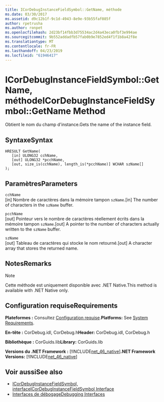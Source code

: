 ```yaml
---
title: ICorDebugInstanceFieldSymbol::GetName, méthode
ms.date: 03/30/2017
ms.assetid: d9c12b1f-9c1d-4943-8e9e-93b55faf085f
author: rpetrusha
ms.author: ronpet
ms.openlocfilehash: 2d23bf14fbb3d75534ac2d4a43eca0fbf3e994ae
ms.sourcegitcommit: 9b552addadfb57fab0b9e7852ed4f1f1b8a42f8e
ms.translationtype: MT
ms.contentlocale: fr-FR
ms.lasthandoff: 04/23/2019
ms.locfileid: "61946417"
---
```

# <a name="icordebuginstancefieldsymbolgetname-method"></a><span data-ttu-id="776f2-102">ICorDebugInstanceFieldSymbol::GetName, méthode</span><span class="sxs-lookup"><span data-stu-id="776f2-102">ICorDebugInstanceFieldSymbol::GetName Method</span></span>
<span data-ttu-id="776f2-103">Obtient le nom du champ d'instance.</span><span class="sxs-lookup"><span data-stu-id="776f2-103">Gets the name of the instance field.</span></span>  
  
## <a name="syntax"></a><span data-ttu-id="776f2-104">Syntaxe</span><span class="sxs-lookup"><span data-stu-id="776f2-104">Syntax</span></span>  
  
```  
HRESULT GetName(  
   [in] ULONG32 cchName,   
   [out] ULONG32 *pcchName,   
   [out, size_is(cchName), length_is(*pcchName)] WCHAR szName[]  
);  
```  
  
## <a name="parameters"></a><span data-ttu-id="776f2-105">Paramètres</span><span class="sxs-lookup"><span data-stu-id="776f2-105">Parameters</span></span>  
 `cchName`  
 <span data-ttu-id="776f2-106">[in] Nombre de caractères dans la mémoire tampon `szName`.</span><span class="sxs-lookup"><span data-stu-id="776f2-106">[in] The number of characters in the `szName` buffer.</span></span>  
  
 `pcchName`  
 <span data-ttu-id="776f2-107">[out] Pointeur vers le nombre de caractères réellement écrits dans la mémoire tampon `szName`.</span><span class="sxs-lookup"><span data-stu-id="776f2-107">[out] A pointer to the number of characters actually written to the `szName` buffer.</span></span>  
  
 `szName`  
 <span data-ttu-id="776f2-108">[out] Tableau de caractères qui stocke le nom retourné.</span><span class="sxs-lookup"><span data-stu-id="776f2-108">[out] A character array that stores the returned name.</span></span>  
  
## <a name="remarks"></a><span data-ttu-id="776f2-109">Notes</span><span class="sxs-lookup"><span data-stu-id="776f2-109">Remarks</span></span>  
  
> [!NOTE]
>  <span data-ttu-id="776f2-110">Cette méthode est uniquement disponible avec .NET Native.</span><span class="sxs-lookup"><span data-stu-id="776f2-110">This method is available with .NET Native only.</span></span>  
  
## <a name="requirements"></a><span data-ttu-id="776f2-111">Configuration requise</span><span class="sxs-lookup"><span data-stu-id="776f2-111">Requirements</span></span>  
 <span data-ttu-id="776f2-112">**Plateformes :** Consultez [Configuration requise](../../../../docs/framework/get-started/system-requirements.md).</span><span class="sxs-lookup"><span data-stu-id="776f2-112">**Platforms:** See [System Requirements](../../../../docs/framework/get-started/system-requirements.md).</span></span>  
  
 <span data-ttu-id="776f2-113">**En-tête :** CorDebug.idl, CorDebug.h</span><span class="sxs-lookup"><span data-stu-id="776f2-113">**Header:** CorDebug.idl, CorDebug.h</span></span>  
  
 <span data-ttu-id="776f2-114">**Bibliothèque :** CorGuids.lib</span><span class="sxs-lookup"><span data-stu-id="776f2-114">**Library:** CorGuids.lib</span></span>  
  
 <span data-ttu-id="776f2-115">**Versions du .NET Framework :** [!INCLUDE[net_46_native](../../../../includes/net-46-native-md.md)]</span><span class="sxs-lookup"><span data-stu-id="776f2-115">**.NET Framework Versions:** [!INCLUDE[net_46_native](../../../../includes/net-46-native-md.md)]</span></span>  
  
## <a name="see-also"></a><span data-ttu-id="776f2-116">Voir aussi</span><span class="sxs-lookup"><span data-stu-id="776f2-116">See also</span></span>

- [<span data-ttu-id="776f2-117">ICorDebugInstanceFieldSymbol, interface</span><span class="sxs-lookup"><span data-stu-id="776f2-117">ICorDebugInstanceFieldSymbol Interface</span></span>](../../../../docs/framework/unmanaged-api/debugging/icordebuginstancefieldsymbol-interface.md)
- [<span data-ttu-id="776f2-118">Interfaces de débogage</span><span class="sxs-lookup"><span data-stu-id="776f2-118">Debugging Interfaces</span></span>](../../../../docs/framework/unmanaged-api/debugging/debugging-interfaces.md)
